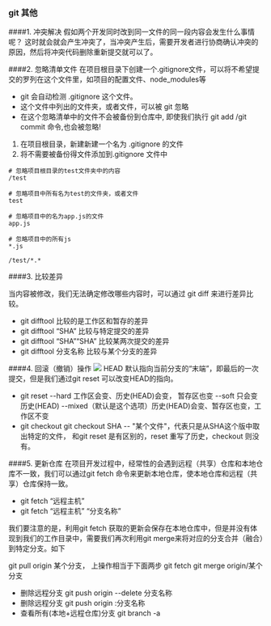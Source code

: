### git 其他

####1. 冲突解决
假如两个开发同时改到同一文件的同一段内容会发生什么事情呢？
这时就会就会产生冲突了，当冲突产生后，需要开发者进行协商确认冲突的原因，然后将冲突代码删除重新提交就可以了。

####2. 忽略清单文件
在项目根目录下创建一个.gitignore文件，可以将不希望提交的罗列在这个文件里，如项目的配置文件、node_modules等

+ git 会自动检测 .gitignore 这个文件。
+ 这个文件中列出的文件夹，或者文件，可以被 git 忽略  
+  在这个忽略清单中的文件不会被备份到仓库中, 即使我们执行 git add /git commit 命令,也会被忽略!

1. 在项目根目录，新建新建一个名为 .gitignore 的文件
2. 将不需要被备份得文件添加到.gitignore 文件中
```
# 忽略项目根目录的test文件夹中的内容
/test

# 忽略项目中所有名为test的文件夹，或者文件
test

# 忽略项目中的名为app.js的文件
app.js

# 忽略项目中的所有js
*.js

/test/*.*
```

####3.	比较差异

当内容被修改，我们无法确定修改哪些内容时，可以通过 git diff 来进行差异比较。
+ git difftool       比较的是工作区和暂存的差异
+ git difftool “SHA” 比较与特定提交的差异
+ git difftool “SHA”“SHA”  比较某两次提交的差异
+ git difftool 分支名称     比较与某个分支的差异

####4. 回滚（撤销）操作
<img src='/images/reset.png'></img>
HEAD 默认指向当前分支的“末端”，即最后的一次提交，但是我们通过git reset 可以改变HEAD的指向。

+ git reset
--hard 工作区会变、历史(HEAD)会变， 暂存区也变
--soft 只会变历史(HEAD)
--mixed（默认是这个选项）历史(HEAD)会变、暂存区也变，工作区不变
+ git checkout
git checkout SHA -- "某个文件"，代表只是从SHA这个版中取出特定的文件，
和git reset 是有区别的，reset 重写了历史，checkout 则没有。


####5. 更新仓库
在项目开发过程中，经常性的会遇到远程（共享）仓库和本地仓库不一致，我们可以通过git fetch 命令来更新本地仓库，使本地仓库和远程（共享）仓库保持一致。

+ git fetch  “远程主机”
+ git fetch “远程主机” “分支名称”

我们要注意的是，利用git fetch 获取的更新会保存在本地仓库中，但是并没有体现到我们的工作目录中，需要我们再次利用git merge来将对应的分支合并（融合）到特定分支。如下

git pull origin 某个分支， 上操作相当于下面两步
git fetch 
git merge origin/某个分支

+ 删除远程分支  git push origin --delete 分支名称
+ 删除远程分支  git push origin :分支名称
+ 查看所有(本地+远程仓库)分支 git branch -a